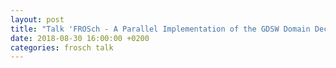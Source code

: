 ```yaml
---
layout: post
title: "Talk 'FROSch - A Parallel Implementation of the GDSW Domain Decomposition Preconditioner in Trilinos' at EPFL, Lausanne, Switzerland"
date: 2018-08-30 16:00:00 +0200
categories: frosch talk
---
```

